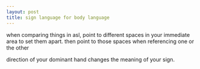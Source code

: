 ```yaml
---
layout: post
title: sign language for body language 
---
```


when comparing things in asl, point to different spaces in your immediate area to set them apart. then point to those spaces when referencing one or the other

direction of your dominant hand changes the meaning of your sign.

